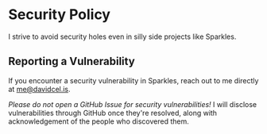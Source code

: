 # Security Policy

I strive to avoid security holes even in silly side projects like Sparkles.

## Reporting a Vulnerability

If you encounter a security vulnerability in Sparkles, reach out to me directly at [me@davidcel.is](mailto:me@davidcel.is).

_Please do not open a GitHub Issue for security vulnerabilities!_ I will disclose vulnerabilities through GitHub once they're resolved, along with acknowledgement of the people who discovered them.

